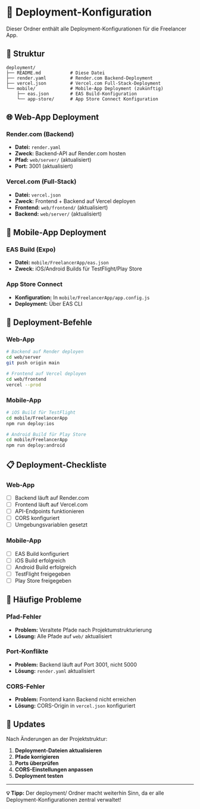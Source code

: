 # 🚀 Deployment-Konfiguration

Dieser Ordner enthält alle Deployment-Konfigurationen für die Freelancer App.

## 📁 Struktur

```
deployment/
├── README.md           # Diese Datei
├── render.yaml         # Render.com Backend-Deployment
├── vercel.json         # Vercel.com Full-Stack-Deployment
└── mobile/             # Mobile-App Deployment (zukünftig)
    ├── eas.json        # EAS Build-Konfiguration
    └── app-store/      # App Store Connect Konfiguration
```

## 🌐 Web-App Deployment

### Render.com (Backend)
- **Datei:** `render.yaml`
- **Zweck:** Backend-API auf Render.com hosten
- **Pfad:** `web/server/` (aktualisiert)
- **Port:** 3001 (aktualisiert)

### Vercel.com (Full-Stack)
- **Datei:** `vercel.json`
- **Zweck:** Frontend + Backend auf Vercel deployen
- **Frontend:** `web/frontend/` (aktualisiert)
- **Backend:** `web/server/` (aktualisiert)

## 📱 Mobile-App Deployment

### EAS Build (Expo)
- **Datei:** `mobile/FreelancerApp/eas.json`
- **Zweck:** iOS/Android Builds für TestFlight/Play Store

### App Store Connect
- **Konfiguration:** In `mobile/FreelancerApp/app.config.js`
- **Deployment:** Über EAS CLI

## 🔧 Deployment-Befehle

### Web-App
```bash
# Backend auf Render deployen
cd web/server
git push origin main

# Frontend auf Vercel deployen
cd web/frontend
vercel --prod
```

### Mobile-App
```bash
# iOS Build für TestFlight
cd mobile/FreelancerApp
npm run deploy:ios

# Android Build für Play Store
cd mobile/FreelancerApp
npm run deploy:android
```

## 📋 Deployment-Checkliste

### Web-App
- [ ] Backend läuft auf Render.com
- [ ] Frontend läuft auf Vercel.com
- [ ] API-Endpoints funktionieren
- [ ] CORS konfiguriert
- [ ] Umgebungsvariablen gesetzt

### Mobile-App
- [ ] EAS Build konfiguriert
- [ ] iOS Build erfolgreich
- [ ] Android Build erfolgreich
- [ ] TestFlight freigegeben
- [ ] Play Store freigegeben

## 🐛 Häufige Probleme

### Pfad-Fehler
- **Problem:** Veraltete Pfade nach Projektumstrukturierung
- **Lösung:** Alle Pfade auf `web/` aktualisiert

### Port-Konflikte
- **Problem:** Backend läuft auf Port 3001, nicht 5000
- **Lösung:** `render.yaml` aktualisiert

### CORS-Fehler
- **Problem:** Frontend kann Backend nicht erreichen
- **Lösung:** CORS-Origin in `vercel.json` konfiguriert

## 🔄 Updates

Nach Änderungen an der Projektstruktur:
1. **Deployment-Dateien aktualisieren**
2. **Pfade korrigieren**
3. **Ports überprüfen**
4. **CORS-Einstellungen anpassen**
5. **Deployment testen**

---

**💡 Tipp:** Der deployment/ Ordner macht weiterhin Sinn, da er alle Deployment-Konfigurationen zentral verwaltet!
